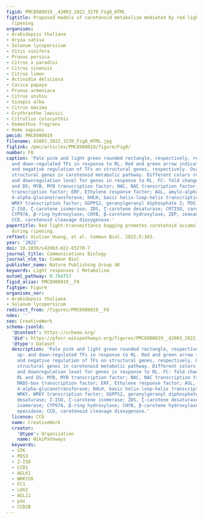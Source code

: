 ```yaml
---
figid: PMC8980019__42003_2022_3270_Fig8_HTML
figtitle: Proposed models of carotenoid metabolism mediated by red light during grapefruit
  ripening
organisms:
- Arabidopsis thaliana
- Oryza sativa
- Solanum lycopersicum
- Vitis vinifera
- Prunus persica
- Citrus x paradisi
- Citrus sinensis
- Citrus limon
- Actinidia deliciosa
- Carica papaya
- Prunus armeniaca
- Citrus unshiu
- Sinapis alba
- Citrus maxima
- Erythranthe lewisii
- Citrullus colocynthis
- Osmanthus fragrans
- Homo sapiens
pmcid: PMC8980019
filename: 42003_2022_3270_Fig8_HTML.jpg
figlink: /pmc/articles/PMC8980019/figure/Fig8/
number: F8
caption: 'Pale pink and light green rounded rectangle, respectively, represents up-
  and down-regulated TFs in response to RL. Red and green arrow indicate positive
  and negative regulation of TFs on structural genes, respectively. Oval suggests
  structural genes in carotenoid metabolic pathway. Different colors represent up-
  and downregulation level for genes in response to RL. FC: fold change between RL
  and DS; MYB, MYB transcription factor; NAC, NAC transcription factor; MADS, MADS-box
  transcription factor; ERF, Ethylene response factor; AGL, amylo-alpha-1,6-glucisidase,
  4-alpha-glucanotransferase; bHLH, basic helix-loop-helix transcription factor; WRKY,
  WRKY transcription factor; GGPPS2, geranylgeranyl diphosphate 2; PDS, phytoene desaturase;
  Z-ISO, ζ-carotene isomerase; ZDS, ζ-carotene desaturase; CRTISO, carotenoid isomerase;
  CYP97A, β-ring hydroxylase; CHYB, β-carotene hydroxylase; ZEP, zeaxanthin epoxidase;
  CCD, carotenoid cleavage dioxygenase.'
papertitle: Red light-transmittance bagging promotes carotenoid accumulation of grapefruit
  during ripening.
reftext: Xiulian Huang, et al. Commun Biol. 2022;5:303.
year: '2022'
doi: 10.1038/s42003-022-03270-7
journal_title: Communications Biology
journal_nlm_ta: Commun Biol
publisher_name: Nature Publishing Group UK
keywords: Light responses | Metabolism
automl_pathway: 0.764757
figid_alias: PMC8980019__F8
figtype: Figure
organisms_ner:
- Arabidopsis thaliana
- Solanum lycopersicum
redirect_from: /figures/PMC8980019__F8
ndex: ''
seo: CreativeWork
schema-jsonld:
  '@context': https://schema.org/
  '@id': https://pfocr.wikipathways.org/figures/PMC8980019__42003_2022_3270_Fig8_HTML.html
  '@type': Dataset
  description: 'Pale pink and light green rounded rectangle, respectively, represents
    up- and down-regulated TFs in response to RL. Red and green arrow indicate positive
    and negative regulation of TFs on structural genes, respectively. Oval suggests
    structural genes in carotenoid metabolic pathway. Different colors represent up-
    and downregulation level for genes in response to RL. FC: fold change between
    RL and DS; MYB, MYB transcription factor; NAC, NAC transcription factor; MADS,
    MADS-box transcription factor; ERF, Ethylene response factor; AGL, amylo-alpha-1,6-glucisidase,
    4-alpha-glucanotransferase; bHLH, basic helix-loop-helix transcription factor;
    WRKY, WRKY transcription factor; GGPPS2, geranylgeranyl diphosphate 2; PDS, phytoene
    desaturase; Z-ISO, ζ-carotene isomerase; ZDS, ζ-carotene desaturase; CRTISO, carotenoid
    isomerase; CYP97A, β-ring hydroxylase; CHYB, β-carotene hydroxylase; ZEP, zeaxanthin
    epoxidase; CCD, carotenoid cleavage dioxygenase.'
  license: CC0
  name: CreativeWork
  creator:
    '@type': Organization
    name: WikiPathways
  keywords:
  - STK
  - PDS3
  - Z-ISO
  - CCD1
  - AGL61
  - WRKY20
  - FC1
  - LOG2
  - AGL11
  - pds
  - CCD1B
---
```

